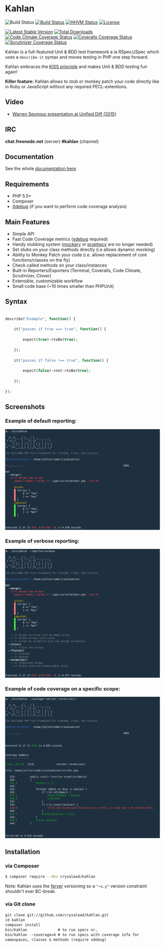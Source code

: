 # Kahlan

![Build Status](https://img.shields.io/badge/branch-master-blue.svg) [![Build Status](https://travis-ci.org/crysalead/kahlan.svg?branch=master)](https://travis-ci.org/crysalead/kahlan) [![HHVM Status](http://hhvm.h4cc.de/badge/crysalead/kahlan.svg)](http://hhvm.h4cc.de/package/crysalead/kahlan) [![License](https://poser.pugx.org/crysalead/kahlan/license.svg)](https://packagist.org/packages/crysalead/kahlan)

[![Latest Stable Version](https://poser.pugx.org/crysalead/kahlan/v/stable.svg)](https://packagist.org/packages/crysalead/kahlan)
[![Total Downloads](https://poser.pugx.org/crysalead/kahlan/downloads.svg)](https://packagist.org/packages/crysalead/kahlan)
[![Code Climate Coverage Status](https://codeclimate.com/github/crysalead/kahlan/badges/coverage.svg)](https://codeclimate.com/github/crysalead/kahlan)
[![Coveralls Coverage Status](https://coveralls.io/repos/crysalead/kahlan/badge.svg?branch=master)](https://coveralls.io/r/crysalead/kahlan?branch=master)
[![Scrutinizer Coverage Status](https://scrutinizer-ci.com/g/crysalead/kahlan/badges/coverage.png?b=master)](https://scrutinizer-ci.com/g/crysalead/kahlan/?branch=master)

Kahlan is a full-featured Unit & BDD test framework a la RSpec/JSpec which uses a `describe-it` syntax and moves testing in PHP one step forward.

Kahlan embraces the [KISS principle](http://en.wikipedia.org/wiki/KISS_principle) and makes Unit & BDD testing fun again!

**Killer feature:** Kahlan allows to stub or monkey patch your code directly like in Ruby or JavaScript without any required PECL-extentions.

## Video

* <a href="http://vimeo.com/116949820" target="_blank">Warren Seymour presentation at Unified Diff (2015)</a>

## IRC

**chat.freenode.net** (server)
**#kahlan** (channel)

## Documentation

See the whole [documentation here](http://kahlan.readthedocs.org/en/latest).

## Requirements

 * PHP 5.5+
 * Composer
 * [Xdebug](http://xdebug.org/) (if you want to perform code coverage analysis)

## Main Features

* Simple API
* Fast Code Coverage metrics ([xdebug](http://xdebug.org) required)
* Handy stubbing system ([mockery](https://github.com/padraic/mockery) or [prophecy](https://github.com/phpspec/prophecy) are no longer needed)
* Set stubs on your class methods directly (i.e allows dynamic mocking)
* Ability to Monkey Patch your code (i.e. allows replacement of core functions/classes on the fly)
* Check called methods on your class/instances
* Built-in Reporters/Exporters (Terminal, Coveralls, Code Climate, Scrutinizer, Clover)
* Extensible, customizable workflow
* Small code base (~10 times smaller than PHPUnit)

## Syntax

```php

describe("Example", function() {

    it("passes if true === true", function() {

        expect(true)->toBe(true);

    });

    it("passes if false !== true", function() {

        expect(false)->not->toBe(true);

    });

});

```

## Screenshots

### Example of default reporting:
![dot_reporter](docs/assets/dot_reporter.png)

### Example of verbose reporting:
![verbose_reporter](docs/assets/verbose_reporter.png)

### Example of code coverage on a specific scope:
![code_coverage](docs/assets/code_coverage.png)

## Installation

### via Composer

```bash
$ composer require --dev crysalead/kahlan
```

Note:
Kahlan uses the [ferver](https://github.com/jonathanong/ferver) versioning so a `"~x.y"` version constraint shouldn't ever BC-break.

### via Git clone

```
git clone git://github.com/crysalead/kahlan.git
cd kahlan
composer install
bin/kahlan              # to run specs or,
bin/kahlan --coverage=4 # to run specs with coverage info for namespaces, classes & methods (require xdebug)
```

